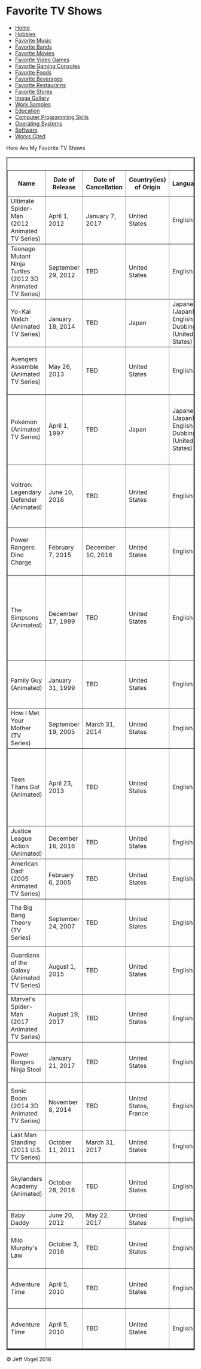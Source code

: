 <head>
	<link href="Website About Me - print.md" rel="stylesheet"/>
</head>
<body>
<div id = "header">
			<h1>Favorite TV Shows</h1>
		</div>
		<div class="nav">
			<ul>
				<li><a href="Website About Me - Main - print.md">Home</a></li>
				<li><a href="Website About Me - Hobbies - print.md">Hobbies</a></li>
				<li><a href="Website About Me - Favorite Music - print.md">Favorite Music</a></li>
				<li><a href="Website About Me - Favorite Bands - print.md">Favorite Bands</a></li>
				<li><a href="Website About Me - Favorite Movies - print.md">Favorite Movies</a></li>
				<li><a href="Website About Me - Favorite Video Games - print.md">Favorite Video Games</a></li>
				<li><a href="Website About Me - Favorite Gaming Consoles - print.md">Favorite Gaming Consoles</a></li>
				<li><a href="Website About Me - Favorite Foods - print.md">Favorite Foods</a></li>
				<li><a href="Website About Me - Favorite Beverages - print.md">Favorite Beverages</a></li>
				<li><a href="Website About Me - Favorite Restaurants - print.md">Favorite Restaurants</a></li>
				<li><a href="Website About Me - Favorite Stores - print.md">Favorite Stores</a></li>
				<li><a href="Website About Me - Image Gallery - print.md">Image Gallery</a></li>
				<li><a href="Website About Me - Work Samples - print.md">Work Samples</a></li>
				<li><a href="Website About Me - Education - print.md">Education</a></li>
				<li><a href="Website About Me - Computer Programming Skills - mobile.md">Computer Programming Skills</a></li>
				<li><a href="Website About Me - Operating Systems - mobile.md">Operating Systems</a></li>
				<li><a href="Website About Me - Software - print.md">Software</a></li>
				<li><a href="Website About Me - Works Cited - print.md">Works Cited</a></li>
			</ul>
		</div>
		<div id = "content">
			<p>Here Are My Favorite TV Shows</p>
			<div id = "myFavoriteTVShowsDivElement">
				<table border = "3">
				<caption>Favorite TV Shows</caption>
					<tr>
						<th>Name</th>
						<th>Date of Release</th>
						<th>Date of Cancellation</th>
						<th>Country(ies) of Origin</th>
						<th>Language(s)</th>
						<th>Genre(s)</th>
						<th>Number of Seasons</th>
						<th>Number of Episodes</th>
						<th>Running Time(s)</th>
						<th>Original Network(s) in the USA</th>
						<th>Composer(s)</td>
						<th>Creator(s)</th>
						<th>Resource Number</th>
					</tr>
					<tr>
						<td>Ultimate Spider-Man (2012 Animated TV Series)</td>
						<td>April 1, 2012</td>
						<td>January 7, 2017</td> 
						<td>United States</td>
						<td>English</td>
						<td>Superhero Fiction, Action, Comedy-Drama</td>
						<td>4</td>
						<td>104</td>
						<td>22 Minutes</td>
						<td>Disney XD</td>
						<td>Kevin Menthei</td>
						<td>Marvel Animation</td>
						<td><a href="Website About Me - Works Cited - print.md">1</a></td>
					</tr>
					<tr>
						<td>Teenage Mutant Ninja Turtles (2012 3D Animated TV Series)</td>
						<td>September 29, 2012</td>
						<td>TBD</td> 
						<td>United States</td>
						<td>English</td>
						<td>Action, Comedy, Drama</td>
						<td>5</td>
						<td>124</td>
						<td>22 Minutes</td>
						<td>Nickelodeon</td>
						<td>Sebastian Evans II, Stanley Martinez</td>
						<td>Ciro Nieli, Joshua Sternin, J. R. Ventimilia</td>
						<td><a href="Website About Me - Works Cited - print.md">2</a></td>
					</tr>
					<tr>
						<td>Yo-Kai Watch (Animated TV Series)</td>
						<td>January 18, 2014</td>
						<td>TBD</td>
						<td>Japan</td>
						<td>Japanese (Japan), English Dubbing (United States)</td>
						<td>Action, Comedy, Supernatural</td>
						<td>2</td>
						<td>150</td>
						<td>22 Minutes</td>
						<td>Disney XD</td>
						<td>Kenichiro Saigo</td>
						<td>Level-5</td>
						<td><a href="Website About Me - Works Cited - print.md">3</a></td>
					</tr>
					<tr>
						<td>Avengers Assemble (Animated TV Series)</td>
						<td>May 26, 2013</td>
						<td>TBD</td>
						<td>United States</td>
						<td>English</td>
						<td>Superhero, Acton, Adventure</td>
						<td>4</td>
						<td>92</td>
						<td>22 Minutes</td>
						<td>Disney XD</td>
						<td>Micheal McCuistion, Lolita Ritmanis, Kristopher Carter</td>
						<td>Marvel Animation, Man of Action</td>
						<td><a href="Website About Me - Works Cited - print.md">4</a></td>
					</tr>
					<tr>
						<td>Pok&eacute;mon (Animated TV Series)</td>
						<td>April 1, 1997</td>
						<td>TBD</td>
						<td>Japan</td>
						<td>Japanese (Japan), English Dubbing (United States)</td>
						<td>Action, Adventure, Fantasy</td>
						<td>20</td>
						<td>994</td>
						<td>22 Minutes</td>
						<td>First Run Syndication, The WB (Kids' WB), Cartoon Network, Boomerang, Disney XD, UniMas</td>
						<td>Shinji Miyazaki, Hirokazu Tanaka, Manny Corallo, John Loeffler</td>
						<td>None</td>
						<td><a href="Website About Me - Works Cited - print.md">5</a></td>
					</tr>
					<tr>
						<td>Voltron: Legendary Defender (Animated)</td>
						<td>June 10, 2016</td>
						<td>TBD</td>
						<td>United States</td>
						<td>English</td>
						<td>Action-Adventure, Science Fantasy, Mecha</td>
						<td>4</td>
						<td>39</td>
						<td>69 Minutes (First Episode), 23 Minutes (All Other Episodes)</td>
						<td>Netflix</td>
						<td>Brad Breeck</td>
						<td>None</td>
						<td><a href="Website About Me - Works Cited - print.md">6</a></td>
					</tr>
					<tr>
						<td>Power Rangers: Dino Charge</td>
						<td>February 7, 2015</td>
						<td>December 10, 2016</td>
						<td>United States</td>
						<td>English</td>
						<td>Action, Adventure, Science Fantasy, Superhero Fiction</td>
						<td>2</td>
						<td>44</td>
						<td>23 Minutes</td>
						<td>Nickelodeon</td>
						<td>Ron Wasserman (Rearranged by Noam Kaniel)</td>
						<td>Haim Saban, Toei Company</td>
						<td><a href="Website About Me - Works Cited - print.md">7</a></td>
					</tr>
					<tr>
						<td>The Simpsons (Animated)</td>
						<td>December 17, 1989</td>
						<td>TBD</td>
						<td>United States</td>
						<td>English</td>
						<td>Animated Sitcom</td>
						<td>29</td>
						<td>627</td>
						<td>21 to 24 Minutes</td>
						<td>Fox</td>
						<td>Danny Elfman (Theme Music), Richard Gibbs, Arthur B. Rubinstein, Alf Clausen, Bleeding Fingers Music</td>
						<td>Matt Groening</td>
						<td><a href="Website About Me - Works Cited - print.md">8</a></td>
					</tr>
					<tr>
						<td>Family Guy (Animated)</td>
						<td>January 31, 1999</td>
						<td>TBD</td>
						<td>United States</td>
						<td>English</td>
						<td>Animated Sitcom</td>
						<td>16</td>
						<td>298</td>
						<td>20 to 23 Minutes, 45 Minutes (Select Episodes)</td>
						<td>Fox</td>
						<td>Ron Jones, Walt Murphy</td>
						<td>Seth MacFarlane</td>
						<td><a href="Website About Me - Works Cited - print.md">9</a></td>
					</tr>
					<tr>
						<td>How I Met Your Mother (TV Series)</td>
						<td>September 19, 2005</td>
						<td>March 31, 2014</td>
						<td>United States</td>
						<td>English</td>
						<td>Sitcom, Romantic Comedy</td>
						<td>9</td>
						<td>208</td>
						<td>22 Minutes</td>
						<td>CBS</td>
						<td>John Swihart</td>
						<td>Carter Bays, Craig Thomas</td>
						<td><a href="Website About Me - Works Cited - print.md">10</a></td>
					</tr>
					<tr>
						<td>Teen Titans Go! (Animated)</td>
						<td>April 23, 2013</td>
						<td>TBD</td>
						<td>United States</td>
						<td>English</td>
						<td>Action, Comedy, Adventure, Science Fiction</td>
						<td>4</td>
						<td>203</td>
						<td>11 Minutes</td>
						<td>Cartoon Network</td>
						<td>Andy Sturmer (Remixed by Mix Master Mike) (Theme Music), Armen Chakmakian, Jason Brandt</td>
						<td>Aaron Horvath, Michael Jelenic</td>
						<td><a href="Website About Me - Works Cited - print.md">11</a></td>
					</tr>
					<tr>
						<td>Justice League Action (Animated)</td>
						<td>December 16, 2016</td>
						<td>TBD</td>
						<td>United States</td>
						<td>English</td>
						<td>Action, Adventure, Superhero, Comedy</td>
						<td>1</td>
						<td>46</td>
						<td>15 Minutes</td>
						<td>Cartoon Network</td>
						<td>Kevin Reipl</td>
						<td>None</td>
						<td><a href="Website About Me - Works Cited - print.md">12</a></td>
					</tr>
					<tr>
						<td>American Dad! (2005 Animated TV Series)</td>
						<td>February 6, 2005</td>
						<td>TBD</td>
						<td>United States</td>
						<td>English</td>
						<td>Animated Sitcom</td>
						<td>14</td>
						<td>234</td>
						<td>22 to 24 Minutes</td>
						<td>Fox, TBS</td>
						<td>Walter Murphy, Joel McNeely, Ron Jones</td>
						<td>Seth MacFarlane, Mike Barker, Matt Weitzman</td>
						<td><a href="Website About Me - Works Cited - print.md">13</a></td>
					</tr>
					<tr>
						<td>The Big Bang Theory (TV Series)</td>
						<td>September 24, 2007</td>
						<td>TBD</td>
						<td>United States</td>
						<td>English</td>
						<td>Sitcom</td>
						<td>11</td>
						<td>238</td>
						<td>18 to 22 Minutes</td>
						<td>CBS</td>
						<td>None, Barenaked Ladies (Theme Music Composer)</td>
						<td>Chuck Lorre, Bill Prady</td>
						<td><a href="Website About Me - Works Cited - print.md">14</a></td>
					</tr>
					<tr>
						<td>Guardians of the Galaxy (Animated TV Series)</td>
						<td>August 1, 2015</td>
						<td>TBD</td>
						<td>United States</td>
						<td>English</td>
						<td>Action, Adventure, Comedy, Science Fiction, Superhero</td>
						<td>2</td>
						<td>51</td>
						<td>21 to 22 Minutes</td>
						<td>Disney XD</td>
						<td>Micheal Tavera</td>
						<td>Marty Isenberg</td>
						<td><a href="Website About Me - Works Cited - print.md">15</a></td>
					</tr>
					<tr>
						<td>Marvel's Spider-Man (2017 Animated TV Series)</td>
						<td>August 19, 2017</td>
						<td>TBD</td>
						<td>United States</td>
						<td>English</td>
						<td>Superhero Fiction</td>
						<td>1</td>
						<td>14</td>
						<td>21 to 22 Minutes</td>
						<td>Disney XD</td>
						<td>Kevin Manthei</td>
						<td>Kevin Shinick</td>
						<td><a href="Website About Me - Works Cited - print.md">16</a></td>
					</tr>
					<tr>
						<td>Power Rangers Ninja Steel</td>
						<td>January 21, 2017</td>
						<td>TBD</td>
						<td>United States</td>
						<td>English</td>
						<td>Action, Adventure, Science Fiction, Superhero</td>
						<td>1</td>
						<td>21</td>
						<td>23 Minutes</td>
						<td>Nickelodeon</td>
						<td>Noam Kaniel</td>
						<td>Haim Saban, Toei Company</td>
						<td><a href="Website About Me - Works Cited - print.md">17</a></td>
					</tr>
					<tr>
						<td>Sonic Boom (2014 3D Animated TV Series)</td>
						<td>November 8, 2014</td>
						<td>TBD</td>
						<td>United States, France</td>
						<td>English</td>
						<td>Comedy, Action-Adventure, Fantasy</td>
						<td>2</td>
						<td>104</td>
						<td>11 Minutes</td>
						<td>Cartoon Network, Boomerang</td>
						<td>Micheal Richard Plowman</td>
						<td>Evan Bailey, Donna Friedman Meir, Sandrine Nguyen</td>
						<td><a href="Website About Me - Works Cited - print.md">18</a></td>
					</tr>
					<tr>
						<td>Last Man Standing (2011 U.S. TV Series)</td>
						<td>October 11, 2011</td>
						<td>March 31, 2017</td>
						<td>United States</td>
						<td>English</td>
						<td>Sitcom</td>
						<td>6</td>
						<td>130</td>
						<td>21 Minutes</td>
						<td>ABC</td>
						<td>Monte Montgomery, Carl Theil</td>
						<td>Jack Burditt</td>
						<td><a href="Website About Me - Works Cited - print.md">19</a></td>
					</tr>
					<tr>
						<td>Skylanders Academy (Animated)</td>
						<td>October 28, 2016</td>
						<td>TBD</td>
						<td>United States</td>
						<td>English</td>
						<td>Action-Adventure, Comedy, Fantasy</td>
						<td>2</td>
						<td>25</td>
						<td>44 Minutes (Episode 1), 24 - 25 Minutes</td>
						<td>Netflix</td>
						<td>Conrad Wedde, Samuel Scott, Lukasz Buda</td>
						<td>Eric Rogers</td>
						<td><a href="Website About Me - Works Cited - print.md">20</a></td>
					</tr>
					<tr>
						<td>Baby Daddy</td>
						<td>June 20, 2012</td>
						<td>May 22, 2017</td>
						<td>United States</td>
						<td>English</td>
						<td>Sitcom</td>
						<td>6</td>
						<td>100</td>
						<td>22 Minutes</td>
						<td>Freeform</td>
						<td>Doug DeAngelis</td>
						<td>Dan Berendsen</td>
						<td><a href="Website About Me - Works Cited - print.md">21</a></td>
					</tr>
					<tr>
						<td>Milo Murphy's Law</td>
						<td>October 3, 2016</td>
						<td>TBD</td>
						<td>United States</td>
						<td>English</td>
						<td>Comedy</td>
						<td>1</td>
						<td>20</td>
						<td>22 Minutes</td>
						<td>Disney XD</td>
						<td>Danny Jacob</td>
						<td>Dan Povenmire, Jeff "Swampy" Marsh</td>
						<td><a href="Website About Me - Works Cited - print.md">22</a></td>
					</tr>
					<tr>
						<td>Adventure Time</td>
						<td>April 5, 2010</td>
						<td>TBD</td>
						<td>United States</td>
						<td>English</td>
						<td>Comedy, Fantasy, Adventure, Science Fiction</td>
						<td>10</td>
						<td>274</td>
						<td>11 Minutes, 6 Minutes (pilot only)</td>
						<td>Cartoon Network</td>
						<td>Casey James Basichis, Tim Kiefer</td>
						<td>Pendleton Ward</td>
						<td><a href="Website About Me - Works Cited - print.md">23</a></td>
					</tr>
				<tr>
						<td>Adventure Time</td>
						<td>April 5, 2010</td>
						<td>TBD</td>
						<td>United States</td>
						<td>English</td>
						<td>Comedy, Fantasy, Adventure, Science Fiction</td>
						<td>10</td>
						<td>274</td>
						<td>11 Minutes, 6 Minutes (pilot only)</td>
						<td>Cartoon Network</td>
						<td>Casey James Basichis, Tim Kiefer</td>
						<td>Pendleton Ward</td>
						<td><a href="Website About Me - Works Cited - print.md">23</a></td>
					</tr>
				</table>
			</div>
		</div>
		<div id = "footer">
			<p>&copy; Jeff Vogel 2018</p>
		</div>
	</body>
